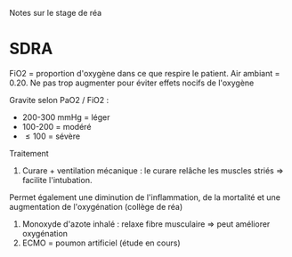 Notes sur le stage de réa

# SDRA

FiO2 = proportion d\'oxygène dans ce que respire le patient. Air ambiant
= 0.20. Ne pas trop augmenter pour éviter effets nocifs de l\'oxygène

Gravite selon PaO2 / FiO2 :

-   200-300 mmHg = léger
-   100-200 = modéré
-    ≤ 100 = sévère

Traitement

1.  Curare + ventilation mécanique : le curare relâche les muscles
    striés =\> facilite l\'intubation.

Permet également une diminution de l\'inflammation, de la mortalité et
une augmentation de l\'oxygénation (collège de réa)

1.  Monoxyde d\'azote inhalé : relaxe fibre musculaire =\> peut
    améliorer oxygénation
2.  ECMO = poumon artificiel (étude en cours)
